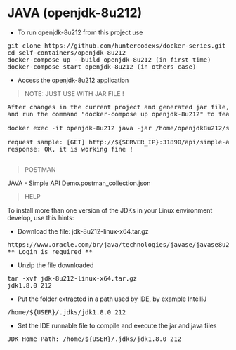 
# JAVA (openjdk-8u212)

- To run openjdk-8u212 from this project use

<pre>
git clone https://github.com/huntercodexs/docker-series.git .
cd self-containers/openjdk-8u212
docker-compose up --build openjdk-8u212 (in first time)
docker-compose start openjdk-8u212 (in others case)
</pre>

- Access the openjdk-8u212 application 

> NOTE: JUST USE WITH JAR FILE !

<pre>
After changes in the current project and generated jar file, copy it into docker container openjdk
and run the command "docker-compose up openjdk-8u212" to feature update or execute directly command as

docker exec -it openjdk-8u212 java -jar /home/openjdk8u212/simple-api-demo/SIMPLE-API-DEMO-22.01.1-SNAPSHOT.jar

request sample: [GET] http://${SERVER_IP}:31890/api/simple-api-demo
response: OK, it is working fine !

</pre>

> POSTMAN

JAVA - Simple API Demo.postman_collection.json

> HELP

To install more than one version of the JDKs in your Linux environment develop, use this hints:

- Download the file: jdk-8u212-linux-x64.tar.gz
<pre>
https://www.oracle.com/br/java/technologies/javase/javase8u211-later-archive-downloads.html
** Login is required **
</pre>

- Unzip the file downloaded
<pre>
tar -xvf jdk-8u212-linux-x64.tar.gz
jdk1.8.0_212
</pre>

- Put the folder extracted in a path used by IDE, by example IntelliJ
<pre>
/home/${USER}/.jdks/jdk1.8.0_212
</pre>

- Set the IDE runnable file to compile and execute the jar and java files
<pre>
JDK Home Path: /home/${USER}/.jdks/jdk1.8.0_212
</pre>

